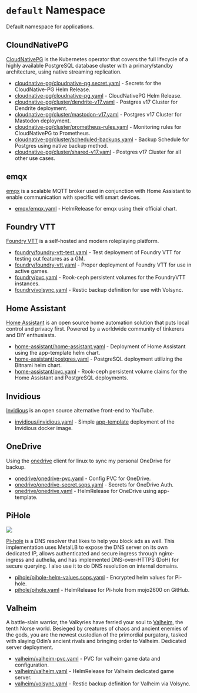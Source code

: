 # `default` Namespace

Default namespace for applications.

## CloundNativePG

[CloudNativePG](https://cloudnative-pg.io/) is the Kubernetes operator that covers the full lifecycle of a highly available PostgreSQL database cluster with a primary/standby architecture, using native streaming replication.

* [cloudnative-pg/cloudnative-pg.secret.yaml](cloudnative-pg/cloudnative-pg.secret.yaml) - Secrets for the CloudNative-PG Helm Release.
* [cloudnative-pg/cloudnative-pg.yaml](cloudnative-pg/cloudnative-pg.yaml) - CloudNativePG Helm Release.
* [cloudnative-pg/cluster/dendrite-v17.yaml](cloudnative-pg/cluster/dendrite-v17.yaml) - Postgres v17 Cluster for Dendrite deployment.
* [cloudnative-pg/cluster/mastodon-v17.yaml](cloudnative-pg/cluster/mastodon-v17.yaml) - Postgres v17 Cluster for Mastodon deployment.
* [cloudnative-pg/cluster/prometheus-rules.yaml](cloudnative-pg/cluster/prometheus-rules.yaml) - Monitoring rules for CloudNativePG to Prometheus.
* [cloudnative-pg/cluster/scheduled-backups.yaml](cloudnative-pg/cluster/scheduled-backups.yaml) - Backup Schedule for Postgres using native backup method.
* [cloudnative-pg/cluster/shared-v17.yaml](cloudnative-pg/cluster/shared-v17.yaml) - Postgres v17 Cluster for all other use cases.

## emqx

[emqx](https://www.emqx.io/) is a scalable MQTT broker used in conjunction with Home Assistant to enable communication with specific wifi smart devices.

* [emqx/emqx.yaml](emqx/emqx.yaml) - HelmRelease for emqx using their official chart.

## Foundry VTT

[Foundry VTT](https://foundryvtt.com/) is a self-hosted and modern roleplaying platform.

* [foundry/foundry-vtt-test.yaml](foundry/foundry-vtt-test.yaml) - Test deployment of Foundry VTT for testing out features as a GM.
* [foundry/foundry-vtt.yaml](foundry/foundry-vtt.yaml) - Proper deployment of Foundry VTT for use in active games.
* [foundry/pvc.yaml](foundry/pvc.yaml) - Rook-ceph persistent volumes for the FoundryVTT instances.
* [foundry/volsync.yaml](foundry/volsync.yaml) - Restic backup definition for use with Volsync.

## Home Assistant

[Home Assistant](https://www.home-assistant.io/) is an open source home automation solution that puts local control and privacy first. Powered by a worldwide community of tinkerers and DIY enthusiasts.

* [home-assistant/home-assistant.yaml](home-assistant/home-assistant.yaml) - Deployment of Home Assistant using the app-template helm chart.
* [home-assistant/postgres.yaml](home-assistant/postgres.yaml) - PostgreSQL deployment utilizing the Bitnami helm chart.
* [home-assistant/pvc.yaml](home-assistant/pvc.yaml) - Rook-ceph persistent volume claims for the Home Assistant and PostgreSQL deployments.

## Invidious

[Invidious](https://invidious.io/) is an open source alternative front-end to YouTube.

* [invidious/invidious.yaml](invidious/invidious.yaml) - Simple [app-template](https://bjw-s-labs.github.io/helm-charts/docs/app-template/) deployment of the Invidious docker image.

## OneDrive

Using the [onedrive](https://github.com/abraunegg/onedrive) client for linux to sync my personal OneDrive for backup.

* [onedrive/onedrive-pvc.yaml](onedrive/onedrive-pvc.yaml) - Config PVC for OneDrive.
* [onedrive/onedrive-secret.sops.yaml](onedrive/onedrive-secret.sops.yaml) - Secrets for OneDrive Auth.
* [onedrive/onedrive.yaml](onedrive/onedrive.yaml) - HelmRelease for OneDrive using app-template.

## PiHole

![](https://i.imgur.com/o2X1qU0.png)

[Pi-hole](https://pi-hole.net/) is a DNS resolver that likes to help you block ads as well. This implementation uses MetalLB to expose the DNS server on its own dedicated IP, allows authenticated and secure ingress through nginx-ingress and authelia, and has implemented DNS-over-HTTPS (DoH) for secure querying. I also use it to do DNS resolution on internal domains.

* [pihole/pihole-helm-values.sops.yaml](pihole/pihole-helm-values.sops.yaml) - Encrypted helm values for Pi-hole.
* [pihole/pihole.yaml](pihole/pihole.yaml) - HelmRelease for Pi-hole from mojo2600 on GitHub.

## Valheim

A battle-slain warrior, the Valkyries have ferried your soul to [Valheim](https://www.valheimgame.com/), the tenth Norse world. Besieged by creatures of chaos and ancient enemies of the gods, you are the newest custodian of the primordial purgatory, tasked with slaying Odin’s ancient rivals and bringing order to Valheim. Dedicated server deployment.

* [valheim/valheim-pvc.yaml](valheim/valheim-pvc.yaml) - PVC for valheim game data and configuration.
* [valheim/valheim.yaml](valheim/valheim.yaml) - HelmRelease for Valheim dedicated game server.
* [valheim/volsync.yaml](valheim/volsync.yaml) - Restic backup definition for Valheim via Volsync.
